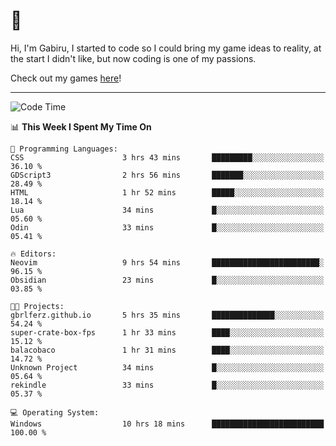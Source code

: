 # 🐀

Hi, I'm Gabiru, I started to code so I could bring my game ideas to reality, at the start I didn't like, but now coding is one of my passions.

Check out my games [here](https://gabiru.art/projetos/)!

---

<!--START_SECTION:waka-->
![Code Time](http://img.shields.io/badge/Code%20Time-407%20hrs%2026%20mins-blue)

📊 **This Week I Spent My Time On** 

```text
💬 Programming Languages: 
CSS                      3 hrs 43 mins       █████████░░░░░░░░░░░░░░░░   36.10 % 
GDScript3                2 hrs 56 mins       ███████░░░░░░░░░░░░░░░░░░   28.49 % 
HTML                     1 hr 52 mins        █████░░░░░░░░░░░░░░░░░░░░   18.14 % 
Lua                      34 mins             █░░░░░░░░░░░░░░░░░░░░░░░░   05.60 % 
Odin                     33 mins             █░░░░░░░░░░░░░░░░░░░░░░░░   05.41 % 

🔥 Editors: 
Neovim                   9 hrs 54 mins       ████████████████████████░   96.15 % 
Obsidian                 23 mins             █░░░░░░░░░░░░░░░░░░░░░░░░   03.85 % 

🐱‍💻 Projects: 
gbrlferz.github.io       5 hrs 35 mins       ██████████████░░░░░░░░░░░   54.24 % 
super-crate-box-fps      1 hr 33 mins        ████░░░░░░░░░░░░░░░░░░░░░   15.12 % 
balacobaco               1 hr 31 mins        ████░░░░░░░░░░░░░░░░░░░░░   14.72 % 
Unknown Project          34 mins             █░░░░░░░░░░░░░░░░░░░░░░░░   05.64 % 
rekindle                 33 mins             █░░░░░░░░░░░░░░░░░░░░░░░░   05.37 % 

💻 Operating System: 
Windows                  10 hrs 18 mins      █████████████████████████   100.00 % 
```


<!--END_SECTION:waka-->
